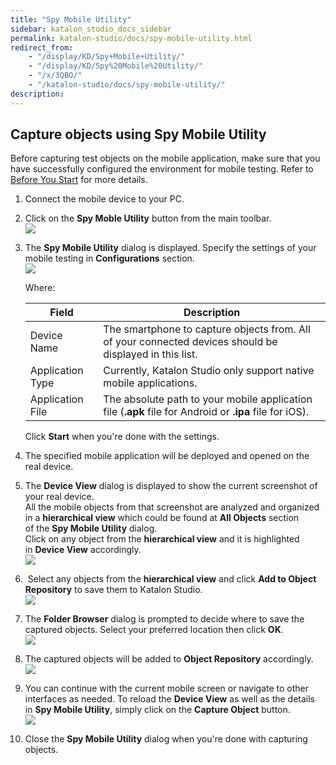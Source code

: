 ```yaml
---
title: "Spy Mobile Utility" 
sidebar: katalon_studio_docs_sidebar
permalink: katalon-studio/docs/spy-mobile-utility.html 
redirect_from:
    - "/display/KD/Spy+Mobile+Utility/"
    - "/display/KD/Spy%20Mobile%20Utility/"
    - "/x/3QBO/"
    - "/katalon-studio/docs/spy-mobile-utility/"
description: 
---
```

Capture objects using Spy Mobile Utility
----------------------------------------

Before capturing test objects on the mobile application, make sure that you have successfully configured the environment for mobile testing. Refer to [Before You Start](/display/KD/Before+You+Start) for more details.

1.  Connect the mobile device to your PC.  
      
    
2.  Click on the **Spy Moble Utility** button from the main toolbar.  
    ![](https://github.com/katalon-studio/docs-images/raw/master/katalon-studio/docs/spy-mobile-utility/image2017-2-23-143A153A42.png)  
      
    
3.  The **Spy Mobile Utility** dialog is displayed. Specify the settings of your mobile testing in **Configurations** section.   
    ![](https://github.com/katalon-studio/docs-images/raw/master/katalon-studio/docs/spy-mobile-utility/image2017-8-24-153A93A28.png)
    
    Where:
    
    | Field | Description |
    | --- | --- |
    | Device Name | The smartphone to capture objects from. All of your connected devices should be displayed in this list. |
    | Application Type | Currently, Katalon Studio only support native mobile applications. |
    | Application File | The absolute path to your mobile application file (**.apk** file for Android or **.ipa** file for iOS). |
    
    Click **Start** when you're done with the settings.
    
4.  The specified mobile application will be deployed and opened on the real device.   
      
    
5.  The **Device View** dialog is displayed to show the current screenshot of your real device.   
    All the mobile objects from that screenshot are analyzed and organized in a **hierarchical view** which could be found at **All Objects** section of the **Spy Mobile Utility** dialog.  
    Click on any object from the **hierarchical view** and it is highlighted in **Device View** accordingly.  
    ![](https://github.com/katalon-studio/docs-images/raw/master/katalon-studio/docs/spy-mobile-utility/image2017-8-24-153A223A48.png)  
      
    
6.   Select any objects from the **hierarchical view** and click **Add to Object Repository** to save them to Katalon Studio.  
    ![](https://github.com/katalon-studio/docs-images/raw/master/katalon-studio/docs/spy-mobile-utility/image2017-1-23-173A173A48.png)  
      
    
7.  The **Folder Browser** dialog is prompted to decide where to save the captured objects. Select your preferred location then click **OK**.  
    ![](https://github.com/katalon-studio/docs-images/raw/master/katalon-studio/docs/spy-mobile-utility/image2017-1-23-173A203A41.png)  
      
    
8.  The captured objects will be added to **Object Repository** accordingly.  
    ![](https://github.com/katalon-studio/docs-images/raw/master/katalon-studio/docs/spy-mobile-utility/image2017-1-24-103A573A32.png)  
      
    
9.  You can continue with the current mobile screen or navigate to other interfaces as needed. To reload the **Device View** as well as the details in **Spy Mobile Utility**, simply click on the **Capture Object** button.  
    ![](https://github.com/katalon-studio/docs-images/raw/master/katalon-studio/docs/spy-mobile-utility/image2017-1-23-173A03A31.png)  
      
    
10.  Close the **Spy Mobile Utility** dialog when you're done with capturing objects.